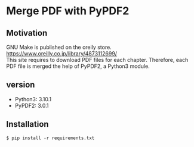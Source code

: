 # Merge PDF with PyPDF2
## Motivation
GNU Make is published on the oreily store.
\
https://www.oreilly.co.jp/library/4873112699/ \
This site requires to download PDF files for each chapter. Therefore, each PDF file is merged the help of PyPDF2, a Python3 module.

## version 
- Python3: 3.10.1 
- PyPDF2: 3.0.1

## Installation
```
$ pip install -r requirements.txt
```

